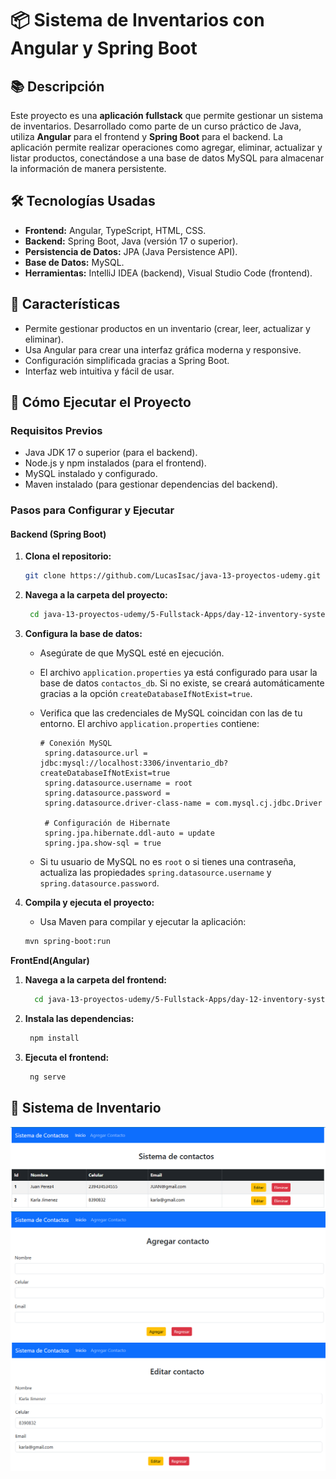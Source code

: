 # 📦 Sistema de Inventarios con Angular y Spring Boot  

## 📚 **Descripción**  
Este proyecto es una **aplicación fullstack** que permite gestionar un sistema de inventarios. Desarrollado como parte de un curso práctico de Java, utiliza **Angular** para el frontend y **Spring Boot** para el backend. La aplicación permite realizar operaciones como agregar, eliminar, actualizar y listar productos, conectándose a una base de datos MySQL para almacenar la información de manera persistente.  

## 🛠️ **Tecnologías Usadas**  
- **Frontend:** Angular, TypeScript, HTML, CSS.  
- **Backend:** Spring Boot, Java (versión 17 o superior).  
- **Persistencia de Datos:** JPA (Java Persistence API).  
- **Base de Datos:** MySQL.  
- **Herramientas:** IntelliJ IDEA (backend), Visual Studio Code (frontend).  

## 🧩 **Características**  
- Permite gestionar productos en un inventario (crear, leer, actualizar y eliminar).  
- Usa Angular para crear una interfaz gráfica moderna y responsive.  
- Configuración simplificada gracias a Spring Boot.  
- Interfaz web intuitiva y fácil de usar.  

## 🚀 **Cómo Ejecutar el Proyecto**  

### **Requisitos Previos**  
- Java JDK 17 o superior (para el backend).  
- Node.js y npm instalados (para el frontend).  
- MySQL instalado y configurado.  
- Maven instalado (para gestionar dependencias del backend).  

### **Pasos para Configurar y Ejecutar**  

#### **Backend (Spring Boot)**  
1. **Clona el repositorio:**  
   ```bash
   git clone https://github.com/LucasIsac/java-13-proyectos-udemy.git
   ```

2. **Navega a la carpeta del proyecto:**
   ```bash
    cd java-13-proyectos-udemy/5-Fullstack-Apps/day-12-inventory-system/backend
   ```

3. **Configura la base de datos:**
   - Asegúrate de que MySQL esté en ejecución.

   - El archivo `application.properties` ya está configurado para usar la base de datos `contactos_db`. Si no existe, se creará automáticamente gracias a la opción `createDatabaseIfNotExist=true`.

   - Verifica que las credenciales de MySQL coincidan con las de tu entorno. El archivo `application.properties` contiene:
     ````properties
     # Conexión MySQL
      spring.datasource.url = jdbc:mysql://localhost:3306/inventario_db?createDatabaseIfNotExist=true
      spring.datasource.username = root
      spring.datasource.password =
      spring.datasource.driver-class-name = com.mysql.cj.jdbc.Driver

      # Configuración de Hibernate
      spring.jpa.hibernate.ddl-auto = update
      spring.jpa.show-sql = true
     ````

   - Si tu usuario de MySQL no es `root` o si tienes una contraseña, actualiza las propiedades `spring.datasource.username` y `spring.datasource.password`.
     
4. **Compila y ejecuta el proyecto:**
   - Usa Maven para compilar y ejecutar la aplicación:
   ```bash
   mvn spring-boot:run
   ```

**FrontEnd(Angular)**

1. **Navega a la carpeta del frontend:**
   ```bash
     cd java-13-proyectos-udemy/5-Fullstack-Apps/day-12-inventory-system/frontend
   ```

2. **Instala las dependencias:**
    ```bash
     npm install
   ```

3. **Ejecuta el frontend:**
    ```bash
     ng serve
   ```

## 📸 **Sistema de Inventario**  
![Sistema de Inventario - Inicio](Inicio.PNG)
![Sistema de Inventario - Agregar](Agregar.PNG)
![Sistema de Inventario - Editar](Editar.PNG)

